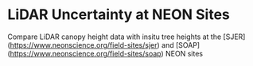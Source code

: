 # LiDAR Uncertainty at NEON Sites
Compare LiDAR canopy height data with insitu tree heights at the [SJER] (https://www.neonscience.org/field-sites/sjer) and [SOAP] (https://www.neonscience.org/field-sites/soap) NEON sites
